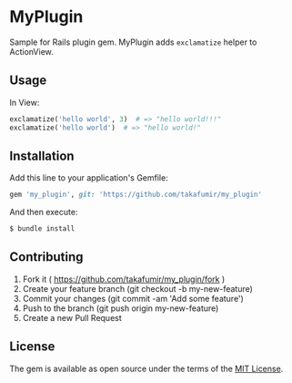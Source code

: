 # MyPlugin
Sample for Rails plugin gem. MyPlugin adds `exclamatize` helper to ActionView.

## Usage
In View:

```ruby
exclamatize('hello world', 3)  # => "hello world!!!"
exclamatize('hello world')  # => "hello world!"
```

## Installation
Add this line to your application's Gemfile:

```ruby
gem 'my_plugin', git: 'https://github.com/takafumir/my_plugin'
```

And then execute:
```bash
$ bundle install
```

## Contributing

1. Fork it ( https://github.com/takafumir/my_plugin/fork )
1. Create your feature branch (git checkout -b my-new-feature)
1. Commit your changes (git commit -am 'Add some feature')
1. Push to the branch (git push origin my-new-feature)
1. Create a new Pull Request

## License
The gem is available as open source under the terms of the [MIT License](http://opensource.org/licenses/MIT).
